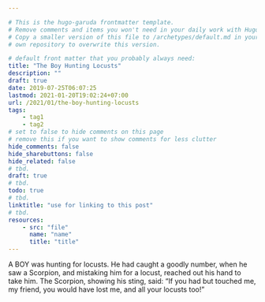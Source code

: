 ```yaml
---

# This is the hugo-garuda frontmatter template.
# Remove comments and items you won't need in your daily work with Hugo.
# Copy a smaller version of this file to /archetypes/default.md in your
# own repository to overwrite this version.

# default front matter that you probably always need:
title: "The Boy Hunting Locusts"
description: ""
draft: true
date: 2019-07-25T06:07:25
lastmod: 2021-01-20T19:02:24+07:00
url: /2021/01/the-boy-hunting-locusts
tags:
    - tag1
    - tag2
# set to false to hide comments on this page
# remove this if you want to show comments for less clutter
hide_comments: false
hide_sharebuttons: false
hide_related: false
# tbd.
draft: true
# tbd.
todo: true
# tbd.
linktitle: "use for linking to this post"
# tbd.
resources:
    - src: "file"
      name: "name"
      title: "title"
---
```

A BOY was hunting for locusts. He had caught a goodly number, when he saw a Scorpion, and mistaking him for a locust, reached out his hand to take him. The Scorpion, showing his sting, said: “If you had but touched me, my friend, you would have lost me, and all your locusts too!”
